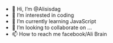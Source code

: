 - 👋 Hi, I’m @Alisisdag
- 👀 I’m interested in coding
- 🌱 I’m currently learning JavaScript
- 💞️ I’m looking to collaborate on ...
- 📫 How to reach me facebook/Ali Brain

<!---
Alisisdag/Alisisdag is a ✨ special ✨ repository because its `README.md` (this file) appears on your GitHub profile.
You can click the Preview link to take a look at your changes.
--->
